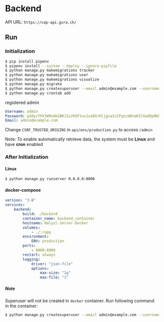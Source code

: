 # Backend
API URL: `https://cap-api.gura.ch/`

## Run

### Initialization

```bash
$ pip install pipenv
$ pipenv install --system --deploy --ignore-pipfile
$ python manage.py makemigrations tracker
$ python manage.py makemigrations user
$ python manage.py makemigrations visualize
$ python manage.py migrate
$ python manage.py createsuperuser --email admin@example.com --username admin
$ python manage.py crontab add
```

registered admin
```yaml
Username: admin
Password: pddyrfFkYW0nAb1BKJ1LVb5Ftov1xo8O/KCjgva2cCPqzcmBnaK5lXwd8pNbhMBe
Email: admin@example.com
```

Change `CSRF_TRUSTED_ORIGINS` in `api/env/production.py` to access `/admin`

Note: To enable automatically retrieve data, the system must be **Linux** and have **cron** enabled

### After Initialization

#### Linux

```bash
$ python manage.py runserver 0.0.0.0:8000
```

#### docker-compose

```yaml
version: "3.8"
services:
    backend:
        build: ./backend
        container_name: backend_container
        hostname: Halyul-Server-Docker
        volumes:
            - ./:/app
        environment:
            ENV: production
        ports:
            - 8000:8000
        restart: always
        logging:
            driver: "json-file"
            options:
                max-size: "1g"
                max-file: "1"
```

##### Note

Superuser will not be created in `docker` container. Run following command in the container:

```bash
$ python manage.py createsuperuser --email admin@example.com --username admin
```